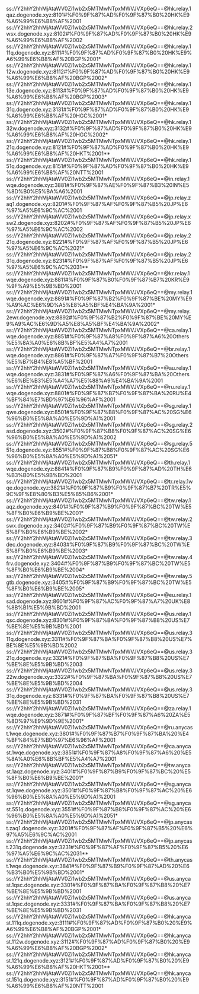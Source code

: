 ss://Y2hhY2hhMjAtaWV0Zi1wb2x5MTMwNTpxMWVJVXp6eQ==@hk.relay.1qaz.dogenode.xyz:8101#%F0%9F%87%AD%F0%9F%87%B0%20HK%E9%A6%99%E6%B8%AF%2001
ss://Y2hhY2hhMjAtaWV0Zi1wb2x5MTMwNTpxMWVJVXp6eQ==@hk.relay.2wsx.dogenode.xyz:8102#%F0%9F%87%AD%F0%9F%87%B0%20HK%E9%A6%99%E6%B8%AF%2002
ss://Y2hhY2hhMjAtaWV0Zi1wb2x5MTMwNTpxMWVJVXp6eQ==@hk.relay.111q.dogenode.xyz:8111#%F0%9F%87%AD%F0%9F%87%B0%20HK%E9%A6%99%E6%B8%AF%20BGP%2001*
ss://Y2hhY2hhMjAtaWV0Zi1wb2x5MTMwNTpxMWVJVXp6eQ==@hk.relay.112w.dogenode.xyz:8112#%F0%9F%87%AD%F0%9F%87%B0%20HK%E9%A6%99%E6%B8%AF%20BGP%2002*
ss://Y2hhY2hhMjAtaWV0Zi1wb2x5MTMwNTpxMWVJVXp6eQ==@hk.relay.113e.dogenode.xyz:8113#%F0%9F%87%AD%F0%9F%87%B0%20HK%E9%A6%99%E6%B8%AF%20BGP%2003*
ss://Y2hhY2hhMjAtaWV0Zi1wb2x5MTMwNTpxMWVJVXp6eQ==@hk.relay.131q.dogenode.xyz:3131#%F0%9F%87%AD%F0%9F%87%B0%20HK%E9%A6%99%E6%B8%AF%20HGC%2001*
ss://Y2hhY2hhMjAtaWV0Zi1wb2x5MTMwNTpxMWVJVXp6eQ==@hk.relay.132w.dogenode.xyz:3132#%F0%9F%87%AD%F0%9F%87%B0%20HK%E9%A6%99%E6%B8%AF%20HGC%2002*
ss://Y2hhY2hhMjAtaWV0Zi1wb2x5MTMwNTpxMWVJVXp6eQ==@hk.relay.121q.dogenode.xyz:8121#%F0%9F%87%AD%F0%9F%87%B0%20HK%E9%A6%99%E6%B8%AF%20HKT%2001**
ss://Y2hhY2hhMjAtaWV0Zi1wb2x5MTMwNTpxMWVJVXp6eQ==@hk.relay.151q.dogenode.xyz:8151#%F0%9F%87%AD%F0%9F%87%B0%20HK%E9%A6%99%E6%B8%AF%20NTT%2001
ss://Y2hhY2hhMjAtaWV0Zi1wb2x5MTMwNTpxMWVJVXp6eQ==@in.relay.1wqe.dogenode.xyz:3881#%F0%9F%87%AE%F0%9F%87%B3%20IN%E5%8D%B0%E5%BA%A6%2001
ss://Y2hhY2hhMjAtaWV0Zi1wb2x5MTMwNTpxMWVJVXp6eQ==@jp.relay.zaq1.dogenode.xyz:8201#%F0%9F%87%AF%F0%9F%87%B5%20JP%E6%97%A5%E6%9C%AC%2001
ss://Y2hhY2hhMjAtaWV0Zi1wb2x5MTMwNTpxMWVJVXp6eQ==@jp.relay.xsw2.dogenode.xyz:8202#%F0%9F%87%AF%F0%9F%87%B5%20JP%E6%97%A5%E6%9C%AC%2002
ss://Y2hhY2hhMjAtaWV0Zi1wb2x5MTMwNTpxMWVJVXp6eQ==@jp.relay.221q.dogenode.xyz:8221#%F0%9F%87%AF%F0%9F%87%B5%20JP%E6%97%A5%E6%9C%AC%2021*
ss://Y2hhY2hhMjAtaWV0Zi1wb2x5MTMwNTpxMWVJVXp6eQ==@jp.relay.231q.dogenode.xyz:8231#%F0%9F%87%AF%F0%9F%87%B5%20JP%E6%97%A5%E6%9C%AC%2031**
ss://Y2hhY2hhMjAtaWV0Zi1wb2x5MTMwNTpxMWVJVXp6eQ==@kr.relay.1wqe.dogenode.xyz:8811#%F0%9F%87%B0%F0%9F%87%B7%20KR%E9%9F%A9%E5%9B%BD%2001
ss://Y2hhY2hhMjAtaWV0Zi1wb2x5MTMwNTpxMWVJVXp6eQ==@my.relay.1wqe.dogenode.xyz:8891#%F0%9F%87%B2%F0%9F%87%BE%20MY%E9%A9%AC%E6%9D%A5%E8%A5%BF%E4%BA%9A%2001*
ss://Y2hhY2hhMjAtaWV0Zi1wb2x5MTMwNTpxMWVJVXp6eQ==@my.relay.2ewr.dogenode.xyz:8892#%F0%9F%87%B2%F0%9F%87%BE%20MY%E9%A9%AC%E6%9D%A5%E8%A5%BF%E4%BA%9A%2002*
ss://Y2hhY2hhMjAtaWV0Zi1wb2x5MTMwNTpxMWVJVXp6eQ==@ca.relay.1wqe.dogenode.xyz:8851#%F0%9F%87%A8%F0%9F%87%A6%20Others%E5%8A%A0%E6%8B%BF%E5%A4%A7%2001
ss://Y2hhY2hhMjAtaWV0Zi1wb2x5MTMwNTpxMWVJVXp6eQ==@br.relay.1wqe.dogenode.xyz:8861#%F0%9F%87%A7%F0%9F%87%B7%20Others%E5%B7%B4%E8%A5%BF%2001
ss://Y2hhY2hhMjAtaWV0Zi1wb2x5MTMwNTpxMWVJVXp6eQ==@au.relay.1wqe.dogenode.xyz:3831#%F0%9F%87%A6%F0%9F%87%BA%20Others%E6%BE%B3%E5%A4%A7%E5%88%A9%E4%BA%9A%2001
ss://Y2hhY2hhMjAtaWV0Zi1wb2x5MTMwNTpxMWVJVXp6eQ==@ru.relay.1wqe.dogenode.xyz:8801#%F0%9F%87%B7%F0%9F%87%BA%20RU%E4%BF%84%E7%BD%97%E6%96%AF%2001
ss://Y2hhY2hhMjAtaWV0Zi1wb2x5MTMwNTpxMWVJVXp6eQ==@sg.relay.1qwe.dogenode.xyz:8501#%F0%9F%87%B8%F0%9F%87%AC%20SG%E6%96%B0%E5%8A%A0%E5%9D%A1%2001
ss://Y2hhY2hhMjAtaWV0Zi1wb2x5MTMwNTpxMWVJVXp6eQ==@sg.relay.2asd.dogenode.xyz:3502#%F0%9F%87%B8%F0%9F%87%AC%20SG%E6%96%B0%E5%8A%A0%E5%9D%A1%2002
ss://Y2hhY2hhMjAtaWV0Zi1wb2x5MTMwNTpxMWVJVXp6eQ==@sg.relay.551q.dogenode.xyz:8551#%F0%9F%87%B8%F0%9F%87%AC%20SG%E6%96%B0%E5%8A%A0%E5%9D%A1%2051*
ss://Y2hhY2hhMjAtaWV0Zi1wb2x5MTMwNTpxMWVJVXp6eQ==@th.relay.1wqe.dogenode.xyz:8841#%F0%9F%87%B9%F0%9F%87%AD%20TH%E6%B3%B0%E5%9B%BD%2001
ss://Y2hhY2hhMjAtaWV0Zi1wb2x5MTMwNTpxMWVJVXp6eQ==@tr.relay.1wqe.dogenode.xyz:3821#%F0%9F%87%B9%F0%9F%87%B7%20TR%E5%9C%9F%E8%80%B3%E5%85%B6%2001*
ss://Y2hhY2hhMjAtaWV0Zi1wb2x5MTMwNTpxMWVJVXp6eQ==@tw.relay.1aqz.dogenode.xyz:8401#%F0%9F%87%B9%F0%9F%87%BC%20TW%E5%8F%B0%E6%B9%BE%2001*
ss://Y2hhY2hhMjAtaWV0Zi1wb2x5MTMwNTpxMWVJVXp6eQ==@tw.relay.2swx.dogenode.xyz:3402#%F0%9F%87%B9%F0%9F%87%BC%20TW%E5%8F%B0%E6%B9%BE%2002*
ss://Y2hhY2hhMjAtaWV0Zi1wb2x5MTMwNTpxMWVJVXp6eQ==@tw.relay.3dec.dogenode.xyz:8403#%F0%9F%87%B9%F0%9F%87%BC%20TW%E5%8F%B0%E6%B9%BE%2003*
ss://Y2hhY2hhMjAtaWV0Zi1wb2x5MTMwNTpxMWVJVXp6eQ==@tw.relay.4frv.dogenode.xyz:3404#%F0%9F%87%B9%F0%9F%87%BC%20TW%E5%8F%B0%E6%B9%BE%2004*
ss://Y2hhY2hhMjAtaWV0Zi1wb2x5MTMwNTpxMWVJVXp6eQ==@tw.relay.5gtb.dogenode.xyz:3405#%F0%9F%87%B9%F0%9F%87%BC%20TW%E5%8F%B0%E6%B9%BE%2005*
ss://Y2hhY2hhMjAtaWV0Zi1wb2x5MTMwNTpxMWVJVXp6eQ==@eu.relay.1sad.dogenode.xyz:8601#%F0%9F%87%AC%F0%9F%87%A7%20UK%E8%8B%B1%E5%9B%BD%2001
ss://Y2hhY2hhMjAtaWV0Zi1wb2x5MTMwNTpxMWVJVXp6eQ==@us.relay.1qsc.dogenode.xyz:8301#%F0%9F%87%BA%F0%9F%87%B8%20US%E7%BE%8E%E5%9B%BD%2001
ss://Y2hhY2hhMjAtaWV0Zi1wb2x5MTMwNTpxMWVJVXp6eQ==@us.relay.311q.dogenode.xyz:3311#%F0%9F%87%BA%F0%9F%87%B8%20US%E7%BE%8E%E5%9B%BD%2002
ss://Y2hhY2hhMjAtaWV0Zi1wb2x5MTMwNTpxMWVJVXp6eQ==@us.relay.321q.dogenode.xyz:3321#%F0%9F%87%BA%F0%9F%87%B8%20US%E7%BE%8E%E5%9B%BD%2003
ss://Y2hhY2hhMjAtaWV0Zi1wb2x5MTMwNTpxMWVJVXp6eQ==@us.relay.322w.dogenode.xyz:3322#%F0%9F%87%BA%F0%9F%87%B8%20US%E7%BE%8E%E5%9B%BD%2004
ss://Y2hhY2hhMjAtaWV0Zi1wb2x5MTMwNTpxMWVJVXp6eQ==@us.relay.331q.dogenode.xyz:8331#%F0%9F%87%BA%F0%9F%87%B8%20US%E7%BE%8E%E5%9B%BD%2031
ss://Y2hhY2hhMjAtaWV0Zi1wb2x5MTMwNTpxMWVJVXp6eQ==@za.relay.1wqe.dogenode.xyz:3871#%F0%9F%87%BF%F0%9F%87%A6%20ZA%E5%8D%97%E9%9D%9E%2001*
ss://Y2hhY2hhMjAtaWV0Zi1wb2x5MTMwNTpxMWVJVXp6eQ==@ru.anycast.1wqe.dogenode.xyz:3801#%F0%9F%87%B7%F0%9F%87%BA%20%E4%BF%84%E7%BD%97%E6%96%AF%2001
ss://Y2hhY2hhMjAtaWV0Zi1wb2x5MTMwNTpxMWVJVXp6eQ==@ca.anycast.1wqe.dogenode.xyz:3851#%F0%9F%87%A8%F0%9F%87%A6%20%E5%8A%A0%E6%8B%BF%E5%A4%A7%2001
ss://Y2hhY2hhMjAtaWV0Zi1wb2x5MTMwNTpxMWVJVXp6eQ==@tw.anycast.1aqz.dogenode.xyz:3401#%F0%9F%87%B9%F0%9F%87%BC%20%E5%8F%B0%E6%B9%BE%2001*
ss://Y2hhY2hhMjAtaWV0Zi1wb2x5MTMwNTpxMWVJVXp6eQ==@sg.anycast.1qwe.dogenode.xyz:3501#%F0%9F%87%B8%F0%9F%87%AC%20%E6%96%B0%E5%8A%A0%E5%9D%A1%2001
ss://Y2hhY2hhMjAtaWV0Zi1wb2x5MTMwNTpxMWVJVXp6eQ==@sg.anycast.551q.dogenode.xyz:3551#%F0%9F%87%B8%F0%9F%87%AC%20%E6%96%B0%E5%8A%A0%E5%9D%A1%2051*
ss://Y2hhY2hhMjAtaWV0Zi1wb2x5MTMwNTpxMWVJVXp6eQ==@jp.anycast.zaq1.dogenode.xyz:3201#%F0%9F%87%AF%F0%9F%87%B5%20%E6%97%A5%E6%9C%AC%2001
ss://Y2hhY2hhMjAtaWV0Zi1wb2x5MTMwNTpxMWVJVXp6eQ==@jp.anycast.231q.dogenode.xyz:3231#%F0%9F%87%AF%F0%9F%87%B5%20%E6%97%A5%E6%9C%AC%2031**
ss://Y2hhY2hhMjAtaWV0Zi1wb2x5MTMwNTpxMWVJVXp6eQ==@th.anycast.1wqe.dogenode.xyz:3841#%F0%9F%87%B9%F0%9F%87%AD%20%E6%B3%B0%E5%9B%BD%2001*
ss://Y2hhY2hhMjAtaWV0Zi1wb2x5MTMwNTpxMWVJVXp6eQ==@us.anycast.1qsc.dogenode.xyz:3301#%F0%9F%87%BA%F0%9F%87%B8%20%E7%BE%8E%E5%9B%BD%2001
ss://Y2hhY2hhMjAtaWV0Zi1wb2x5MTMwNTpxMWVJVXp6eQ==@us.anycast.1qsc.dogenode.xyz:3331#%F0%9F%87%BA%F0%9F%87%B8%20%E7%BE%8E%E5%9B%BD%2031
ss://Y2hhY2hhMjAtaWV0Zi1wb2x5MTMwNTpxMWVJVXp6eQ==@hk.anycast.111q.dogenode.xyz:3111#%F0%9F%87%AD%F0%9F%87%B0%20%E9%A6%99%E6%B8%AF%20BGP%2001*
ss://Y2hhY2hhMjAtaWV0Zi1wb2x5MTMwNTpxMWVJVXp6eQ==@hk.anycast.112w.dogenode.xyz:3112#%F0%9F%87%AD%F0%9F%87%B0%20%E9%A6%99%E6%B8%AF%20BGP%2002*
ss://Y2hhY2hhMjAtaWV0Zi1wb2x5MTMwNTpxMWVJVXp6eQ==@hk.anycast.121q.dogenode.xyz:3121#%F0%9F%87%AD%F0%9F%87%B0%20%E9%A6%99%E6%B8%AF%20HKT%2001**
ss://Y2hhY2hhMjAtaWV0Zi1wb2x5MTMwNTpxMWVJVXp6eQ==@hk.anycast.151q.dogenode.xyz:3151#%F0%9F%87%AD%F0%9F%87%B0%20%E9%A6%99%E6%B8%AF%20NTT%2001
